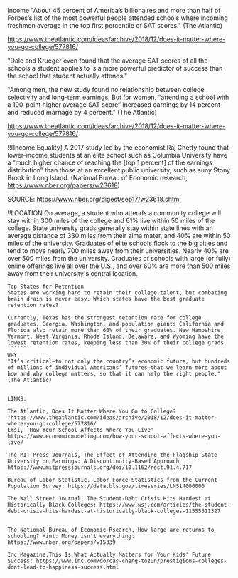 Income
"About 45 percent of America’s billionaires and more than half of Forbes’s list of the most powerful people attended schools where incoming freshmen average in the top first percentile of SAT scores." (The Atlantic)

https://www.theatlantic.com/ideas/archive/2018/12/does-it-matter-where-you-go-college/577816/

"Dale and Krueger even found that the average SAT scores of all the schools a student applies to is a more powerful predictor of success than the school that student actually attends."

"Among men, the new study found no relationship between college selectivity and long-term earnings. But for women, “attending a school with a 100-point higher average SAT score” increased earnings by 14 percent and reduced marriage by 4 percent." (The Atlantic)

https://www.theatlantic.com/ideas/archive/2018/12/does-it-matter-where-you-go-college/577816/

!![Income Equality]
A 2017 study led by the economist Raj Chetty found that lower-income students at an elite school such as Columbia University have a “much higher chance of reaching the [top 1 percent] of the earnings distribution” than those at an excellent public university, such as suny Stony Brook in Long Island. (National Bureau of Economic research, https://www.nber.org/papers/w23618)

SOURCE: https://www.nber.org/digest/sep17/w23618.shtml

!!LOCATION
On average, a student who attends a community college will stay within 300 miles of the college and 61% live within 50 miles of the college.
State university grads generally stay within state lines with an average distance of 330 miles from their alma mater, and 40% are within 50 miles of the university.
Graduates of elite schools flock to the big cities and tend to move nearly 700 miles away from their universities. Nearly 40% are over 500 miles from the university.
Graduates of schools with large (or fully) online offerings live all over the U.S., and over 60% are more than 500 miles away from their university's central location.

````````
Top States for Retention
States are working hard to retain their college talent, but combating brain drain is never easy. Which states have the best graduate retention rates?

Currently, Texas has the strongest retention rate for college graduates. Georgia, Washington, and population giants California and Florida also retain more than 60% of their graduates. New Hampshire, Vermont, West Virginia, Rhode Island, Delaware, and Wyoming have the lowest retention rates, keeping less than 30% of their college grads.
```````
WHY
"It’s critical—to not only the country’s economic future, but hundreds of millions of individual Americans’ futures—that we learn more about how and why college matters, so that it can help the right people." (The Atlantic)


LINKS:

The Atlantic, Does It Matter Where You Go to College? "https://www.theatlantic.com/ideas/archive/2018/12/does-it-matter-where-you-go-college/577816/
Emsi, 'How Your School Affects Where You Live' https://www.economicmodeling.com/how-your-school-affects-where-you-live/

The MIT Press Journals, The Effect of Attending the Flagship State University on Earnings: A Discontinuity-Based Approach https://www.mitpressjournals.org/doi/10.1162/rest.91.4.717

Bureau of Labor Statistic, Labor Force Statistics from the Current Population Survey: https://data.bls.gov/timeseries/LNS14000000

The Wall Street Journal, The Student-Debt Crisis Hits Hardest at Historically Black Colleges: https://www.wsj.com/articles/the-student-debt-crisis-hits-hardest-at-historically-black-colleges-11555511327


The National Bureau of Economic Rsearch, How large are returns to schooling? Hint: Money isn't everything: https://www.nber.org/papers/w15339

Inc Magazine,This Is What Actually Matters for Your Kids' Future Success: https://www.inc.com/dorcas-cheng-tozun/prestigious-colleges-dont-lead-to-happiness-success.html
````````
